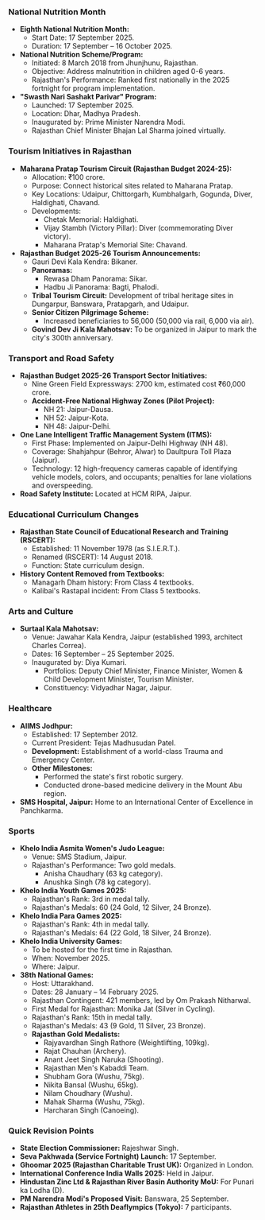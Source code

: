 ### National Nutrition Month
*   **Eighth National Nutrition Month:**
    *   Start Date: 17 September 2025.
    *   Duration: 17 September – 16 October 2025.
*   **National Nutrition Scheme/Program:**
    *   Initiated: 8 March 2018 from Jhunjhunu, Rajasthan.
    *   Objective: Address malnutrition in children aged 0-6 years.
    *   Rajasthan's Performance: Ranked first nationally in the 2025 fortnight for program implementation.
*   **"Swasth Nari Sashakt Parivar" Program:**
    *   Launched: 17 September 2025.
    *   Location: Dhar, Madhya Pradesh.
    *   Inaugurated by: Prime Minister Narendra Modi.
    *   Rajasthan Chief Minister Bhajan Lal Sharma joined virtually.

### Tourism Initiatives in Rajasthan
*   **Maharana Pratap Tourism Circuit (Rajasthan Budget 2024-25):**
    *   Allocation: ₹100 crore.
    *   Purpose: Connect historical sites related to Maharana Pratap.
    *   Key Locations: Udaipur, Chittorgarh, Kumbhalgarh, Gogunda, Diver, Haldighati, Chavand.
    *   Developments:
        *   Chetak Memorial: Haldighati.
        *   Vijay Stambh (Victory Pillar): Diver (commemorating Diver victory).
        *   Maharana Pratap's Memorial Site: Chavand.
*   **Rajasthan Budget 2025-26 Tourism Announcements:**
    *   Gauri Devi Kala Kendra: Bikaner.
    *   **Panoramas:**
        *   Rewasa Dham Panorama: Sikar.
        *   Hadbu Ji Panorama: Bagti, Phalodi.
    *   **Tribal Tourism Circuit:** Development of tribal heritage sites in Dungarpur, Banswara, Pratapgarh, and Udaipur.
    *   **Senior Citizen Pilgrimage Scheme:**
        *   Increased beneficiaries to 56,000 (50,000 via rail, 6,000 via air).
    *   **Govind Dev Ji Kala Mahotsav:** To be organized in Jaipur to mark the city's 300th anniversary.

### Transport and Road Safety
*   **Rajasthan Budget 2025-26 Transport Sector Initiatives:**
    *   Nine Green Field Expressways: 2700 km, estimated cost ₹60,000 crore.
    *   **Accident-Free National Highway Zones (Pilot Project):**
        *   NH 21: Jaipur-Dausa.
        *   NH 52: Jaipur-Kota.
        *   NH 48: Jaipur-Delhi.
*   **One Lane Intelligent Traffic Management System (ITMS):**
    *   First Phase: Implemented on Jaipur-Delhi Highway (NH 48).
    *   Coverage: Shahjahpur (Behror, Alwar) to Daultpura Toll Plaza (Jaipur).
    *   Technology: 12 high-frequency cameras capable of identifying vehicle models, colors, and occupants; penalties for lane violations and overspeeding.
*   **Road Safety Institute:** Located at HCM RIPA, Jaipur.

### Educational Curriculum Changes
*   **Rajasthan State Council of Educational Research and Training (RSCERT):**
    *   Established: 11 November 1978 (as S.I.E.R.T.).
    *   Renamed (RSCERT): 14 August 2018.
    *   Function: State curriculum design.
*   **History Content Removed from Textbooks:**
    *   Managarh Dham history: From Class 4 textbooks.
    *   Kalibai's Rastapal incident: From Class 5 textbooks.

### Arts and Culture
*   **Surtaal Kala Mahotsav:**
    *   Venue: Jawahar Kala Kendra, Jaipur (established 1993, architect Charles Correa).
    *   Dates: 16 September – 25 September 2025.
    *   Inaugurated by: Diya Kumari.
        *   Portfolios: Deputy Chief Minister, Finance Minister, Women & Child Development Minister, Tourism Minister.
        *   Constituency: Vidyadhar Nagar, Jaipur.

### Healthcare
*   **AIIMS Jodhpur:**
    *   Established: 17 September 2012.
    *   Current President: Tejas Madhusudan Patel.
    *   **Development:** Establishment of a world-class Trauma and Emergency Center.
    *   **Other Milestones:**
        *   Performed the state's first robotic surgery.
        *   Conducted drone-based medicine delivery in the Mount Abu region.
*   **SMS Hospital, Jaipur:** Home to an International Center of Excellence in Panchkarma.

### Sports
*   **Khelo India Asmita Women's Judo League:**
    *   Venue: SMS Stadium, Jaipur.
    *   Rajasthan's Performance: Two gold medals.
        *   Anisha Chaudhary (63 kg category).
        *   Anushka Singh (78 kg category).
*   **Khelo India Youth Games 2025:**
    *   Rajasthan's Rank: 3rd in medal tally.
    *   Rajasthan's Medals: 60 (24 Gold, 12 Silver, 24 Bronze).
*   **Khelo India Para Games 2025:**
    *   Rajasthan's Rank: 4th in medal tally.
    *   Rajasthan's Medals: 64 (22 Gold, 18 Silver, 24 Bronze).
*   **Khelo India University Games:**
    *   To be hosted for the first time in Rajasthan.
    *   When: November 2025.
    *   Where: Jaipur.
*   **38th National Games:**
    *   Host: Uttarakhand.
    *   Dates: 28 January – 14 February 2025.
    *   Rajasthan Contingent: 421 members, led by Om Prakash Nitharwal.
    *   First Medal for Rajasthan: Monika Jat (Silver in Cycling).
    *   Rajasthan's Rank: 15th in medal tally.
    *   Rajasthan's Medals: 43 (9 Gold, 11 Silver, 23 Bronze).
    *   **Rajasthan Gold Medalists:**
        *   Rajyavardhan Singh Rathore (Weightlifting, 109kg).
        *   Rajat Chauhan (Archery).
        *   Anant Jeet Singh Naruka (Shooting).
        *   Rajasthan Men's Kabaddi Team.
        *   Shubham Gora (Wushu, 75kg).
        *   Nikita Bansal (Wushu, 65kg).
        *   Nilam Choudhary (Wushu).
        *   Mahak Sharma (Wushu, 75kg).
        *   Harcharan Singh (Canoeing).

### Quick Revision Points
*   **State Election Commissioner:** Rajeshwar Singh.
*   **Seva Pakhwada (Service Fortnight) Launch:** 17 September.
*   **Ghoomar 2025 (Rajasthan Charitable Trust UK):** Organized in London.
*   **International Conference India Walls 2025:** Held in Jaipur.
*   **Hindustan Zinc Ltd & Rajasthan River Basin Authority MoU:** For Punari ka Lodha (D).
*   **PM Narendra Modi's Proposed Visit:** Banswara, 25 September.
*   **Rajasthan Athletes in 25th Deaflympics (Tokyo):** 7 participants.